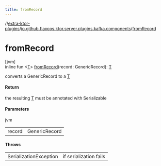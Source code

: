 ```yaml
---
title: fromRecord
---
```


//[extra-ktor-plugins](../../index.md)/[io.github.flaxoos.ktor.server.plugins.kafka.components](index.md)/[fromRecord](from-record.md)

# fromRecord

[jvm]\
inline fun &lt;[T](from-record.md)&gt; [fromRecord](from-record.md)(record: GenericRecord): [T](from-record.md)

converts a GenericRecord to a [T](from-record.md)

#### Return

the resulting [T](from-record.md) must be annotated with Serializable

#### Parameters

jvm

|        |               |
|--------|---------------|
| record | GenericRecord |

#### Throws

|                        |                        |
|------------------------|------------------------|
| SerializationException | if serialization fails |



